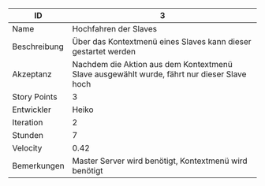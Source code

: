 | ID         |3|
|------------|--|
|Name        |Hochfahren der Slaves|
|Beschreibung|Über das Kontextmenü eines Slaves kann dieser gestartet werden|
|Akzeptanz   |Nachdem die Aktion aus dem Kontextmenü Slave ausgewählt wurde, fährt nur dieser Slave hoch|
|Story Points|3|
|Entwickler  |Heiko|
|Iteration   |2|
|Stunden     |7|
|Velocity    |0.42|
|Bemerkungen |Master Server wird benötigt, Kontextmenü wird benötigt|
